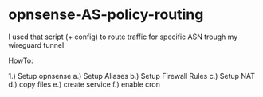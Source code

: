 # opnsense-AS-policy-routing
I used that script (+ config) to route traffic for specific ASN trough my wireguard tunnel


HowTo:

1.) Setup opnsense
a.) Setup Aliases
b.) Setup Firewall Rules
c.) Setup NAT
d.) copy files
e.) create service
f.) enable cron
